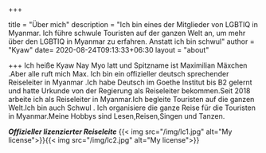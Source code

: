 +++

title = "Über mich"
description = "Ich bin eines der Mitglieder von LGBTIQ in Myanmar. Ich führe schwule Touristen auf der ganzen Welt an, um mehr über den LGBTIQ in Myanmar zu erfahren. Anstatt ich bin schwul"
author = "Kyaw"
date= 2020-08-24T09:13:33+06:30
layout = "about"

+++
Ich heiße Kyaw Nay Myo latt und Spitzname ist Maximilian Mäxchen .Aber alle ruft mich Max. Ich bin ein offizieller deutsch sprechender Reiseleiter in Myanmar .Ich habe Deutsch im Goethe Institut bis B2 gelernt und hatte Urkunde von der Regierung als Reiseleiter bekommen.Seit 2018 arbeite ich als Reiseleiter in Myanmar.Ich begleite Touristen auf die ganzen Welt.Ich bin auch Schwul . Ich organisiere die ganze Reise für die Touristen in Myanmar.Meine Hobbys sind Lesen,Reisen,Singen und Tanzen.

***Offizieller lizenzierter Reiseleite***
{{< img src="/img/lc1.jpg" alt="My license">}}{{< img src="/img/lc2.jpg" alt="My license">}}
